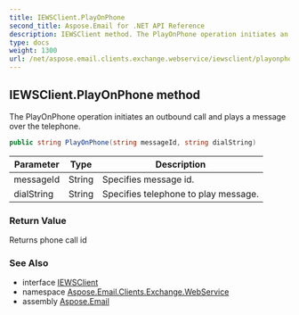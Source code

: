 ```yaml
---
title: IEWSClient.PlayOnPhone
second_title: Aspose.Email for .NET API Reference
description: IEWSClient method. The PlayOnPhone operation initiates an outbound call and plays a message over the telephone
type: docs
weight: 1300
url: /net/aspose.email.clients.exchange.webservice/iewsclient/playonphone/
---
```

## IEWSClient.PlayOnPhone method

The PlayOnPhone operation initiates an outbound call and plays a message over the telephone.

```csharp
public string PlayOnPhone(string messageId, string dialString)
```

| Parameter | Type | Description |
| --- | --- | --- |
| messageId | String | Specifies message id. |
| dialString | String | Specifies telephone to play message. |

### Return Value

Returns phone call id

### See Also

* interface [IEWSClient](../)
* namespace [Aspose.Email.Clients.Exchange.WebService](../../iewsclient/)
* assembly [Aspose.Email](../../../)


